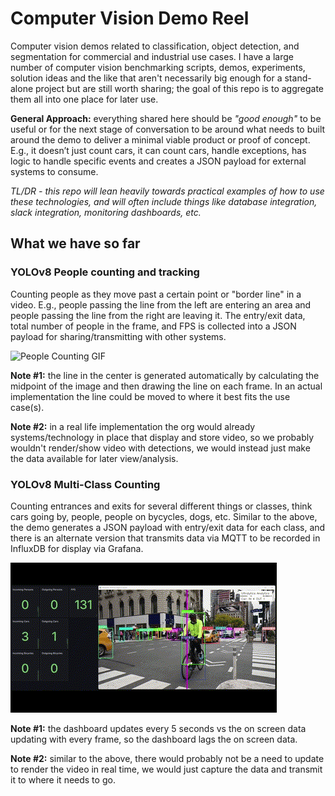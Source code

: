 # Computer Vision Demo Reel

Computer vision demos related to classification, object detection, and segmentation for commercial and industrial use cases. I have a large number of computer vision benchmarking scripts, demos, experiments, solution ideas and the like that aren't necessarily big enough for a stand-alone project but are still worth sharing; the goal of this repo is to aggregate them all into one place for later use. 

**General Approach:** everything shared here should be *"good enough"* to be useful or for the next stage of conversation to be around what needs to built around the demo to deliver a minimal viable product or proof of concept. E.g., it doesn’t just count cars, it can count cars, handle exceptions, has logic to handle specific events and creates a JSON payload for external systems to consume.

*TL/DR - this repo will lean heavily towards practical examples of how to use these technologies, and will often include things like database integration, slack integration, monitoring dashboards, etc.*

## What we have so far

### YOLOv8 People counting and tracking

Counting people as they move past a certain point or "border line" in a video. E.g., people passing the line from the left are entering an area and people passing the line from the right are leaving it. The entry/exit data, total number of people in the frame, and FPS is collected into a JSON payload for sharing/transmitting with other systems. 

![People Counting GIF](images/people_counter_detections.gif)

**Note #1:** the line in the center is generated automatically by calculating the midpoint of the image and then drawing the line on each frame. In an actual implementation the line could be moved to where it best fits the use case(s).

**Note #2:** in a real life implementation the org would already systems/technology in place that display and store video, so we probably wouldn't render/show video with detections, we would instead just make the data available for later view/analysis.

### YOLOv8 Multi-Class Counting

Counting entrances and exits for several different things or classes, think cars going by, people, people on bycycles, dogs, etc. Similar to the above, the demo generates a JSON payload with entry/exit data for each class, and there is an alternate version that transmits data via MQTT to be recorded in InfluxDB for display via Grafana. 

![People Counting GIF](images/multi_count_dashboard.gif)

**Note #1:** the dashboard updates every 5 seconds vs the on screen data updating with every frame, so the dashboard lags the on screen data. 

**Note #2:** similar to the above, there would probably not be a need to update to render the video in real time, we would just capture the data and transmit it to where it needs to go.



